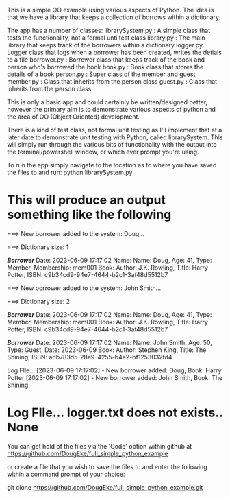 This is a simple OO example using various aspects of Python. The idea is that we have a library that keeps a collection of borrows within a dictionary.

The app has a number of classes:
librarySystem.py    : A simple class that tests the functionality, not a formal unti test class
library.py          : The main library that keeps track of the borrowers within a dictionary
logger.py           : Logger class that logs when a borrower has been created, writes the detials to a file
borrower.py         : Borrower class that keeps track of the book and person who's borrowed the book
book.py             : Book class that stores the details of a book
person.py           : Super class of the member and guest
member.py           : Class that inherits from the person class
guest.py            : Class that inherits from the person class

This is only a basic app and could certainly be written/designed better, however the primary aim is to demonstrate various aspects of python and the area of OO (Object Oriented) development.

There is a kind of test class, not formal unit testing as I'll implement that at a later date to demonstrate unit testing with Python, called librarySystem. This will simply run through the various bits of functionality with the output into the terminal/powershell window, or which ever prompt you're using.

To run the app simply navigate to the location as to where you have saved the files to and run:
python librarySystem.py

This will produce an output something like the following
===============================================================================================
===> New borrower added to the system: Doug...

===> Dictionary size: 1

***Borrower***
Date: 2023-06-09 17:17:02
Name: Name: Doug, Age: 41, Type: Member, Membership: mem001
Book: Author: J.K. Rowling, Title: Harry Potter, ISBN: c9b34cd9-94e7-4644-b2c1-3af48d5512b7

===> New borrower added to the system: John Smith...

===> Dictionary size: 2

***Borrower***
Date: 2023-06-09 17:17:02
Name: Name: Doug, Age: 41, Type: Member, Membership: mem001
Book: Author: J.K. Rowling, Title: Harry Potter, ISBN: c9b34cd9-94e7-4644-b2c1-3af48d5512b7

***Borrower***
Date: 2023-06-09 17:17:02
Name: Name: John Smith, Age: 50, Type: Guest, Date: 2023-06-09
Book: Author: Stephen King, Title: The Shining, ISBN: adb783d5-28e9-4255-b4e2-bf1253032fd4

Log FIle...
[2023-06-09 17:17:02] - New borrower added: Doug, Book: Harry Potter
[2023-06-09 17:17:02] - New borrower added: John Smith, Book: The Shining

Log FIle...
logger.txt does not exists..
None
===============================================================================================

You can get hold of the files via the 'Code' option within github at https://github.com/DougEke/full_simple_python_example

or create a file that you wish to save the files to and enter the following within a command prompt of your choice:

git clone https://github.com/DougEke/full_simple_python_example.git